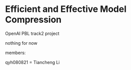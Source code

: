 # Efficient and Effective Model Compression
OpenAI PBL track2 project

nothing for now


members: 

qyh080821 = Tiancheng Li
